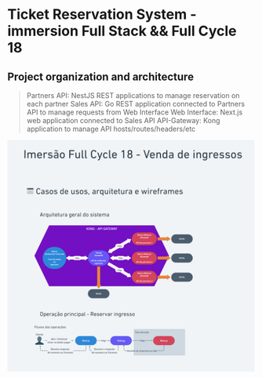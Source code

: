 # Ticket Reservation System - immersion Full Stack && Full Cycle 18

## Project organization and architecture
> Partners API: NestJS REST applications to manage reservation on each partner
> Sales API: Go REST application connected to Partners API to manage requests from Web Interface
> Web Interface: Next.js web application connected to Sales API
> API-Gateway: Kong application to manage API hosts/routes/headers/etc

![project architecture](project-architecture.jpg "Project Architecture")
